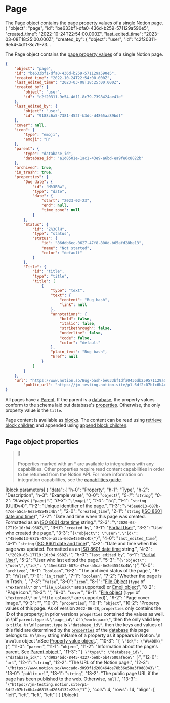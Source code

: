 # Page

The Page object contains the page property values of a single Notion page. { "object": "page", "id": "be633bf1-dfa0-436d-b259-571129a590e5", "created_time": "2022-10-24T22:54:00.000Z", "last_edited_time": "2023-03-08T18:25:00.000Z", "created_by": { "object": "user", "id": "c2f20311-9e54-4d11-8c79-73...

The Page object contains the [page property values](https://developers.notion.com/reference/page-property-values) of a single Notion page.

```json Example page object
{
    "object": "page",
    "id": "be633bf1-dfa0-436d-b259-571129a590e5",
    "created_time": "2022-10-24T22:54:00.000Z",
    "last_edited_time": "2023-03-08T18:25:00.000Z",
    "created_by": {
        "object": "user",
        "id": "c2f20311-9e54-4d11-8c79-7398424ae41e"
    },
    "last_edited_by": {
        "object": "user",
        "id": "9188c6a5-7381-452f-b3dc-d4865aa89bdf"
    },
    "cover": null,
    "icon": {
        "type": "emoji",
        "emoji": "🐞"
    },
    "parent": {
        "type": "database_id",
        "database_id": "a1d8501e-1ac1-43e9-a6bd-ea9fe6c8822b"
    },
    "archived": true,
    "in_trash": true,
    "properties": {
        "Due date": {
            "id": "M%3BBw",
            "type": "date",
            "date": {
                "start": "2023-02-23",
                "end": null,
                "time_zone": null
            }
        },
        "Status": {
            "id": "Z%3ClH",
            "type": "status",
            "status": {
                "id": "86ddb6ec-0627-47f8-800d-b65afd28be13",
                "name": "Not started",
                "color": "default"
            }
        },
        "Title": {
            "id": "title",
            "type": "title",
            "title": [
                {
                    "type": "text",
                    "text": {
                        "content": "Bug bash",
                        "link": null
                    },
                    "annotations": {
                        "bold": false,
                        "italic": false,
                        "strikethrough": false,
                        "underline": false,
                        "code": false,
                        "color": "default"
                    },
                    "plain_text": "Bug bash",
                    "href": null
                }
            ]
        }
    },
    "url": "https://www.notion.so/Bug-bash-be633bf1dfa0436db259571129a590e5",
		"public_url": "https://jm-testing.notion.site/p1-6df2c07bfc6b4c46815ad205d132e22d"
}
```

All pages have a [Parent](ref:parent-object). If the parent is a [database](ref:database), the property values conform to the schema laid out database's [properties](ref:property-object). Otherwise, the only property value is the `title`.

Page content is available as [blocks](ref:block). The content can be read using [retrieve block children](ref:get-block-children) and appended using [append block children](ref:patch-block-children).

## Page object properties

> 📘 
> 
> Properties marked with an \* are available to integrations with any capabilities. Other properties require read content capabilities in order to be returned from the Notion API. For more information on integration capabilities, see the [capabilities guide](ref:capabilities).

[block:parameters]
{
  "data": {
    "h-0": "Property",
    "h-1": "Type",
    "h-2": "Description",
    "h-3": "Example value",
    "0-0": "`object`\\*",
    "0-1": "`string`",
    "0-2": "Always `\"page\"`.",
    "0-3": "`\"page\"`",
    "1-0": "`id`\\*",
    "1-1": "`string` (UUIDv4)",
    "1-2": "Unique identifier of the page.",
    "1-3": "`\"45ee8d13-687b-47ce-a5ca-6e2e45548c4b\"`",
    "2-0": "`created_time`",
    "2-1": "`string` ([ISO 8601 date and time](https://en.wikipedia.org/wiki/ISO_8601))",
    "2-2": "Date and time when this page was created. Formatted as an [ISO 8601 date time](https://en.wikipedia.org/wiki/ISO_8601) string.",
    "2-3": "`\"2020-03-17T19:10:04.968Z\"`",
    "3-0": "`created_by`",
    "3-1": "[Partial User](ref:user)",
    "3-2": "User who created the page.",
    "3-3": "`{\"object\": \"user\",\"id\": \"45ee8d13-687b-47ce-a5ca-6e2e45548c4b\"}`",
    "4-0": "`last_edited_time`",
    "4-1": "`string` ([ISO 8601 date and time](https://en.wikipedia.org/wiki/ISO_8601))",
    "4-2": "Date and time when this page was updated. Formatted as an [ISO 8601 date time](https://en.wikipedia.org/wiki/ISO_8601) string.",
    "4-3": "`\"2020-03-17T19:10:04.968Z\"`",
    "5-0": "`last_edited_by`",
    "5-1": "[Partial User](ref:user)",
    "5-2": "User who last edited the page.",
    "5-3": "`{\"object\": \"user\",\"id\": \"45ee8d13-687b-47ce-a5ca-6e2e45548c4b\"}`",
    "6-0": "`archived`",
    "6-1": "`boolean`",
    "6-2": "The archived status of the page.",
    "6-3": "`false`",
    "7-0": "`in_trash`",
    "7-1": "`boolean`",
    "7-2": "Whether the page is in Trash. ",
    "7-3": "`false`",
    "8-0": "`icon`",
    "8-1": "[File Object](ref:file-object) (`type` of `\"external\"` or `\"file_upload\"` are supported) or [Emoji object](ref:emoji-object)",
    "8-2": "Page icon.",
    "8-3": "",
    "9-0": "`cover`",
    "9-1": "[File object](ref:file-object) (`type` of `\"external\"` or `\"file_upload\"` are supported)",
    "9-2": "Page cover image.",
    "9-3": "",
    "10-0": "`properties`",
    "10-1": "`object`",
    "10-2": "Property values of this page. As of version `2022-06-28`, `properties` only contains the ID of the property; in prior versions `properties` contained the values as well.  \n  \nIf `parent.type` is `\"page_id\"` or `\"workspace\"`, then the only valid key is `title`.  \n  \nIf `parent.type` is `\"database_id\"`, then the keys and values of this field are determined by the [`properties`](https://developers.notion.com/reference/property-object)  of the [database](ref:database) this page belongs to.  \n  \n`key` string  \nName of a property as it appears in Notion.  \n  \n`value` object  \nSee [Property value object](https://developers.notion.com/reference/property-value-object).",
    "10-3": "`{ \"id\": \"A%40Hk\" }`",
    "11-0": "`parent`",
    "11-1": "`object`",
    "11-2": "Information about the page's parent. See [Parent object](ref:parent-object).",
    "11-3": "`{ \"type\": \"database_id\", \"database_id\": \"d9824bdc-8445-4327-be8b-5b47500af6ce\" }`",
    "12-0": "`url`",
    "12-1": "`string`",
    "12-2": "The URL of the Notion page.",
    "12-3": "`\"https://www.notion.so/Avocado-d093f1d200464ce78b36e58a3f0d8043\"`",
    "13-0": "`public_url`",
    "13-1": "`string`",
    "13-2": "The public page URL if the page has been published to the web. Otherwise, `null`.",
    "13-3": "`\"https://jm-testing.notion.site/p1-6df2c07bfc6b4c46815ad205d132e22d\"1`"
  },
  "cols": 4,
  "rows": 14,
  "align": [
    "left",
    "left",
    "left",
    "left"
  ]
}
[/block]
